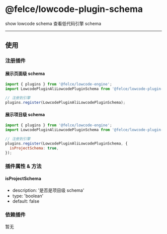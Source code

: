 # @felce/lowcode-plugin-schema

show lowcode schema
查看低代码引擎 schema

---

## 使用

### 注册插件

#### 展示页面级 schema

```jsx
import { plugins } from '@felce/lowcode-engine';
import LowcodePluginAliLowcodePluginSchema from '@felce/lowcode-plugin-schema';

// 注册到引擎
plugins.register(LowcodePluginAliLowcodePluginSchema);
```

#### 展示项目级 schema

```jsx
import { plugins } from '@felce/lowcode-engine';
import LowcodePluginAliLowcodePluginSchema from '@felce/lowcode-plugin-schema';

// 注册到引擎
plugins.register(LowcodePluginAliLowcodePluginSchema, {
  isProjectSchema: true,
});
```

### 插件属性 & 方法

#### isProjectSchema

- description: '是否是项目级 schema'
- type: 'boolean'
- default: false

### 依赖插件

暂无
